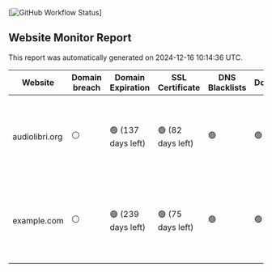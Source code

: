 

[![GitHub Workflow Status](https://github.com/fabriziosalmi/websites-monitor/actions/workflows/create-report.yml/badge.svg)]

## Website Monitor Report

This report was automatically generated on 2024-12-16 10:14:36 UTC.

| Website | Domain breach | Domain Expiration | SSL Certificate | DNS Blacklists | DomainsBlacklists | HSTS | XSS Protection | Redirect chains | Pagespeed | Load Time | Rate Limiting | CDN | Brotli | Deprecated Libraries | Client Rendering | Mixed Content | Content-Type | i18n | FLoC | AMP | Robots.txt | Sitemap | Favicon | Alt Tags | Open Graph | Semantic Markup | Ad Tracking | WHOIS Privacy | Privacy Exposure |
|---------|---|---|---|---|---|---|---|---|---|---|---|---|---|---|---|---|---|---|---|---|---|---|---|---|---|---|---|---|---|
audiolibri.org | ⚪ | 🟢 (137 days left) | 🟢 (82 days left) | 🟢 | 🟢 | 🟢 | 🟢 | 🟢 | 98 | 🟢 | {'status': '🔴 No rate limiting detected', 'status_codes': [200, 200, 200, 200, 200], 'error': None} | 🟢 | 🟢 | 🟡 | 🔴 | 🔴 | 🟢 | 🟢 | 🔴 | 🔴 | ⚪ | 🔴 | 🟢 | 🔴 | 🔴 | 🔴 | 🟢 | 🟢 | 🔴 |
example.com | ⚪ | 🟢 (239 days left) | 🟢 (75 days left) | 🟢 | 🟢 | 🔴 | 🔴 | 🟢 | 100 | 🟢 | {'status': '🔴 No rate limiting detected', 'status_codes': [200, 200, 200, 200, 200], 'error': None} | ⚪ | 🔴 | 🟢 | 🟢 | 🟢 | 🟢 | ⚪ | 🔴 | 🔴 | ⚪ | 🔴 | 🔴 | 🟢 | 🔴 | 🔴 | 🟢 | 🔴 | 🟢 |
